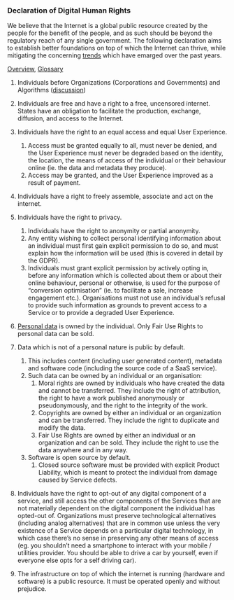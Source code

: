 ### Declaration of Digital Human Rights

We believe that the Internet is a global public resource created by the people for the benefit of the people, and as such should be beyond the regulatory reach of any single government. The following declaration aims to establish better foundations on top of which the Internet can thrive, while mitigating the concerning [trends](https://github.com/opt-out-eu/declaration-of-digital-human-rights/blob/master/Background.md) which have emarged over the past years.

[Overview](https://github.com/opt-out-eu/declaration-of-digital-human-rights/blob/master/Overview.md), [Glossary](https://github.com/opt-out-eu/declaration-of-digital-human-rights/blob/master/Glossary.md)

1. Individuals before Organizations (Corporations and Governments) and Algorithms ([discussion](https://github.com/opt-out-eu/declaration-of-digital-human-rights/issues/1))

2. Individuals are free and have a right to a free, uncensored internet. States have an obligation to facilitate the production, exchange, diffusion, and access to the Internet.

3. Individuals have the right to an equal access and equal User Experience.
    1. Access must be granted equally to all, must never be denied, and the User Experience must never be degraded based on the identity, the location, the means of access of the individual or their behaviour online (ie. the data and metadata they produce).
    2. Access may be granted, and the User Experience improved as a result of payment.
    
4. Individuals have a right to freely assemble, associate and act on the internet.

5. Individuals have the right to privacy.
    1. Individuals have the right to anonymity or partial anonymity.
    2. Any entity wishing to collect personal identifying information about an individual must first gain explicit permission to do so, and must explain how the information will be used (this is covered in detail by the GDPR). 
    3. Individuals must grant explicit permission by actively opting in, before any information which is collected about them or about their online behaviour, personal or otherwise, is used for the purpose of “conversion optimisation” (ie. to facilitate a sale, increase engagement etc.). Organisations must not use an individual’s refusal to provide such information as grounds to prevent access to a Service or to provide a degraded User Experience. 
    
6. [Personal data](https://gdpr-info.eu/art-4-gdpr/) is owned by the individual. Only Fair Use Rights to personal data can be sold. 

7. Data which is not of a personal nature is public by default.
    1. This includes content (including user generated content), metadata and software code (including the source code of a SaaS service).
    2. Such data can be owned by an individual or an organisation:
        1. Moral rights are owned by individuals who have created the data and cannot be transferred. They include the right of attribution, the right to have a work published anonymously or pseudonymously, and the right to the integrity of the work.
        2. Copyrights are owned by either an individual or an organization and can be transferred. They include the right to duplicate and modify the data. 
        3. Fair Use Rights are owned by either an individual or an organization and can be sold. They include the right to use the data anywhere and in any way. 
    3. Software is open source by default.
        1. Closed source software must be provided with explicit Product Liability, which is meant to protect the individual from damage caused by Service defects. 
        
8. Individuals have the right to opt-out of any digital component of a service, and still access the other components of the Services that are not materially dependent on the digital component the individual has opted-out of. Organizations must preserve technological alternatives (including analog alternatives) that are in common use unless the very existence of a Service depends on a particular digital technology, in which case there’s no sense in preserving any other means of access (eg. you shouldn’t need a smartphone to interact with your mobile / utilities provider. You should be able to drive a car by yourself, even if everyone else opts for a self driving car).

9. The infrastructure on top of which the internet is running (hardware and software) is a public resource. It must be operated openly and without prejudice. 
